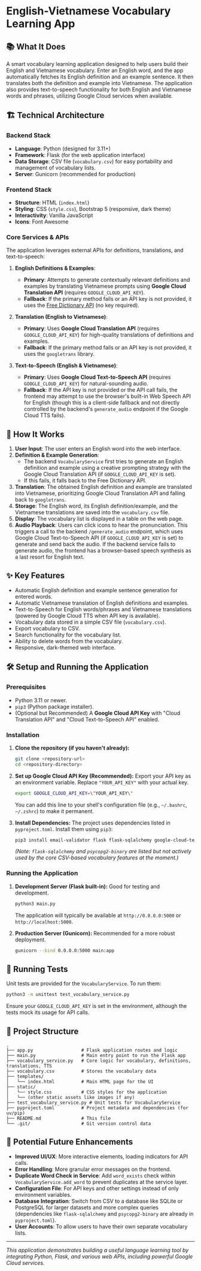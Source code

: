 # English-Vietnamese Vocabulary Learning App

## 📚 What It Does
A smart vocabulary learning application designed to help users build their English and Vietnamese vocabulary. Enter an English word, and the app automatically fetches its English definition and an example sentence. It then translates both the definition and example into Vietnamese. The application also provides text-to-speech functionality for both English and Vietnamese words and phrases, utilizing Google Cloud services when available.

## 🏗️ Technical Architecture

### **Backend Stack**
- **Language**: Python (designed for 3.11+)
- **Framework**: Flask (for the web application interface)
- **Data Storage**: CSV file (`vocabulary.csv`) for easy portability and management of vocabulary lists.
- **Server**: Gunicorn (recommended for production)

### **Frontend Stack**
- **Structure**: HTML (`index.html`)
- **Styling**: CSS (`style.css`), Bootstrap 5 (responsive, dark theme)
- **Interactivity**: Vanilla JavaScript
- **Icons**: Font Awesome

### **Core Services & APIs**
The application leverages external APIs for definitions, translations, and text-to-speech:

1.  **English Definitions & Examples**:
    *   **Primary**: Attempts to generate contextually relevant definitions and examples by translating Vietnamese prompts using **Google Cloud Translation API** (requires `GOOGLE_CLOUD_API_KEY`).
    *   **Fallback**: If the primary method fails or an API key is not provided, it uses the [Free Dictionary API](https://dictionaryapi.dev/) (no key required).

2.  **Translation (English to Vietnamese)**:
    *   **Primary**: Uses **Google Cloud Translation API** (requires `GOOGLE_CLOUD_API_KEY`) for high-quality translations of definitions and examples.
    *   **Fallback**: If the primary method fails or an API key is not provided, it uses the `googletrans` library.

3.  **Text-to-Speech (English & Vietnamese)**:
    *   **Primary**: Uses **Google Cloud Text-to-Speech API** (requires `GOOGLE_CLOUD_API_KEY`) for natural-sounding audio.
    *   **Fallback**: If the API key is not provided or the API call fails, the frontend may attempt to use the browser's built-in Web Speech API for English (though this is a client-side fallback and not directly controlled by the backend's `generate_audio` endpoint if the Google Cloud TTS fails).

## 🔧 How It Works

1.  **User Input**: The user enters an English word into the web interface.
2.  **Definition & Example Generation**:
    *   The backend `VocabularyService` first tries to generate an English definition and example using a creative prompting strategy with the Google Cloud Translation API (if `GOOGLE_CLOUD_API_KEY` is set).
    *   If this fails, it falls back to the Free Dictionary API.
3.  **Translation**: The obtained English definition and example are translated into Vietnamese, prioritizing Google Cloud Translation API and falling back to `googletrans`.
4.  **Storage**: The English word, its English definition/example, and the Vietnamese translations are saved into the `vocabulary.csv` file.
5.  **Display**: The vocabulary list is displayed in a table on the web page.
6.  **Audio Playback**: Users can click icons to hear the pronunciation. This triggers a call to the backend `/generate_audio` endpoint, which uses Google Cloud Text-to-Speech API (if `GOOGLE_CLOUD_API_KEY` is set) to generate and send back the audio. If the backend service fails to generate audio, the frontend has a browser-based speech synthesis as a last resort for English text.

## ✨ Key Features
- Automatic English definition and example sentence generation for entered words.
- Automatic Vietnamese translation of English definitions and examples.
- Text-to-Speech for English words/phrases and Vietnamese translations (powered by Google Cloud TTS when API key is available).
- Vocabulary data stored in a simple CSV file (`vocabulary.csv`).
- Export vocabulary to CSV.
- Search functionality for the vocabulary list.
- Ability to delete words from the vocabulary.
- Responsive, dark-themed web interface.

## 🛠️ Setup and Running the Application

### **Prerequisites**
- Python 3.11 or newer.
- `pip3` (Python package installer).
- (Optional but Recommended) A **Google Cloud API Key** with "Cloud Translation API" and "Cloud Text-to-Speech API" enabled.

### **Installation**
1.  **Clone the repository (if you haven't already):**
    ```bash
    git clone <repository-url>
    cd <repository-directory>
    ```

2.  **Set up Google Cloud API Key (Recommended):**
    Export your API key as an environment variable. Replace `"YOUR_API_KEY"` with your actual key.
    ```bash
    export GOOGLE_CLOUD_API_KEY=\"YOUR_API_KEY\"
    ```
    You can add this line to your shell's configuration file (e.g., `~/.bashrc`, `~/.zshrc`) to make it permanent.

3.  **Install Dependencies:**
    The project uses dependencies listed in `pyproject.toml`. Install them using `pip3`:
    ```bash
    pip3 install email-validator flask flask-sqlalchemy google-cloud-texttospeech google-cloud-translate googletrans==4.0.0rc1 gunicorn psycopg2-binary requests
    ```
    *(Note: `flask-sqlalchemy` and `psycopg2-binary` are listed but not actively used by the core CSV-based vocabulary features at the moment.)*

### **Running the Application**
1.  **Development Server (Flask built-in):**
    Good for testing and development.
    ```bash
    python3 main.py
    ```
    The application will typically be available at `http://0.0.0.0:5000` or `http://localhost:5000`.

2.  **Production Server (Gunicorn):**
    Recommended for a more robust deployment.
    ```bash
    gunicorn --bind 0.0.0.0:5000 main:app
    ```

## 🧪 Running Tests
Unit tests are provided for the `VocabularyService`. To run them:
```bash
python3 -m unittest test_vocabulary_service.py
```
Ensure your `GOOGLE_CLOUD_API_KEY` is set in the environment, although the tests mock its usage for API calls.

## 📂 Project Structure
```
.
├── app.py                  # Flask application routes and logic
├── main.py                 # Main entry point to run the Flask app
├── vocabulary_service.py   # Core logic for vocabulary, definitions, translations, TTS
├── vocabulary.csv          # Stores the vocabulary data
├── templates/
│   └── index.html          # Main HTML page for the UI
├── static/
│   └── style.css           # CSS styles for the application
│   └── (other static assets like images if any)
├── test_vocabulary_service.py # Unit tests for VocabularyService
├── pyproject.toml          # Project metadata and dependencies (for uv/pip)
├── README.md               # This file
└── .git/                   # Git version control data
```

## 🚀 Potential Future Enhancements
- **Improved UI/UX**: More interactive elements, loading indicators for API calls.
- **Error Handling**: More granular error messages on the frontend.
- **Duplicate Word Check in Service**: Add `word_exists` check within `VocabularyService.add_word` to prevent duplicates at the service layer.
- **Configuration File**: For API keys and other settings instead of only environment variables.
- **Database Integration**: Switch from CSV to a database like SQLite or PostgreSQL for larger datasets and more complex queries (dependencies like `flask-sqlalchemy` and `psycopg2-binary` are already in `pyproject.toml`).
- **User Accounts**: To allow users to have their own separate vocabulary lists.

---

*This application demonstrates building a useful language learning tool by integrating Python, Flask, and various web APIs, including powerful Google Cloud services.*